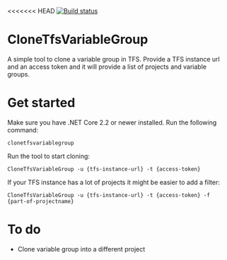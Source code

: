 <<<<<<< HEAD
[![Build status](https://ci.appveyor.com/api/projects/status/5y76tvvcxbbofol1/branch/master?svg=true)](https://ci.appveyor.com/project/JacobDuijzer88395/clonetfsvariablegroup/branch/master)

# CloneTfsVariableGroup

A simple tool to clone a variable group in TFS. Provide a TFS instance url and an access token and it will provide a list of projects and variable groups.

# Get started

Make sure you have .NET Core 2.2 or newer installed. Run the following command:

```
clonetfsvariablegroup
```

Run the tool to start cloning:
```
CloneTfsVariableGroup -u {tfs-instance-url} -t {access-token}
```

If your TFS instance has a lot of projects it might be easier to add a filter:
```
CloneTfsVariableGroup -u {tfs-instance-url} -t {access-token} -f {part-of-projectname}
```

# To do

* Clone variable group into a different project
